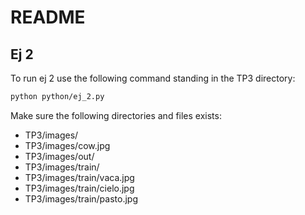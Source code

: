 # README

## Ej 2

To run ej 2 use the following command standing in the TP3 directory:

```sh
python python/ej_2.py
```

Make sure the following directories and files exists:

* TP3/images/
* TP3/images/cow.jpg
* TP3/images/out/
* TP3/images/train/
* TP3/images/train/vaca.jpg
* TP3/images/train/cielo.jpg
* TP3/images/train/pasto.jpg
